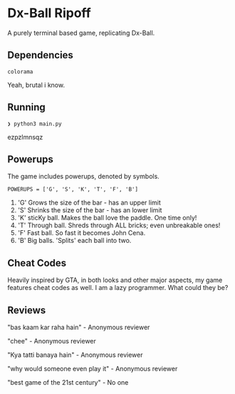 # Dx-Ball Ripoff

A purely terminal based game, replicating Dx-Ball.

## Dependencies
`colorama`

Yeah, brutal i know.

## Running
`❯ python3 main.py`

ezpzlmnsqz

## Powerups
The game includes powerups, denoted by symbols.

`POWERUPS = ['G', 'S', 'K', 'T', 'F', 'B']`

1. 'G' Grows the size of the bar - has an upper limit
2. 'S' Shrinks the size of the bar - has an lower limit
3. 'K' sticKy ball. Makes the ball love the paddle. One time only!
4. 'T' Through ball. Shreds through ALL bricks; even unbreakable ones!
5. 'F' Fast ball. So fast it becomes John Cena.
6. 'B' Big balls. 'Splits' each ball into two. 

## Cheat Codes
Heavily inspired by GTA, in both looks and other major aspects, my game features cheat codes as well. I am a lazy programmer. What could they be?

## Reviews
"bas kaam kar raha hain" - Anonymous reviewer

"chee" - Anonymous reviewer

"Kya tatti banaya hain" - Anonymous reviewer

"why would someone even play it" - Anonymous reviewer

"best game of the 21st century" - No one
